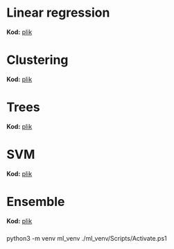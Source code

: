 # Linear regression

**Kod:** [plik](https://github.com/zezuul/ml25/blob/main/025_Exercises.ipynb)

# Clustering

**Kod:** [plik](https://github.com/zezuul/ml25/blob/main/clustering/047Clustering_Exercises.ipynb)

# Trees

**Kod:** [plik](https://github.com/zezuul/ml25/blob/main/trees/055Decision_trees_Exercises.ipynb)

# SVM

**Kod:** [plik](https://github.com/zezuul/ml25/blob/main/svm/065_SVM_Exercises.ipynb)

# Ensemble

**Kod:** [plik](https://github.com/zezuul/ml25/blob/main/ensemble/075Ensemble_Exercises.ipynb)

#####

python3 -m venv ml_venv
./ml_venv/Scripts/Activate.ps1
